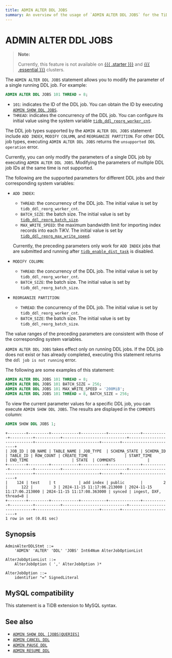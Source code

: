 ```yaml
---
title: ADMIN ALTER DDL JOBS
summary: An overview of the usage of `ADMIN ALTER DDL JOBS` for the TiDB database.
---
```


# ADMIN ALTER DDL JOBS

> **Note:**
>
> Currently, this feature is not available on [{{{ .starter }}}](https://docs.pingcap.com/tidbcloud/select-cluster-tier#tidb-cloud-starter) and [{{{ .essential }}}](https://docs.pingcap.com/tidbcloud/select-cluster-tier#essential) clusters.

The `ADMIN ALTER DDL JOBS` statement allows you to modify the parameter of a single running DDL job. For example:

```sql
ADMIN ALTER DDL JOBS 101 THREAD = 8;
```

- `101`: indicates the ID of the DDL job. You can obtain the ID by executing [`ADMIN SHOW DDL JOBS`](/sql-statements/sql-statement-admin-show-ddl.md).
- `THREAD`: indicates the concurrency of the DDL job. You can configure its initial value using the system variable [`tidb_ddl_reorg_worker_cnt`](/system-variables.md#tidb_ddl_reorg_worker_cnt).

The DDL job types supported by the `ADMIN ALTER DDL JOBS` statement include `ADD INDEX`, `MODIFY COLUMN`, and `REORGANIZE PARTITION`. For other DDL job types, executing `ADMIN ALTER DDL JOBS` returns the `unsupported DDL operation` error.

Currently, you can only modify the parameters of a single DDL job by executing `ADMIN ALTER DDL JOBS`. Modifying the parameters of multiple DDL job IDs at the same time is not supported.

The following are the supported parameters for different DDL jobs and their corresponding system variables:

- `ADD INDEX`:
    - `THREAD`: the concurrency of the DDL job. The initial value is set by `tidb_ddl_reorg_worker_cnt`.
    - `BATCH_SIZE`: the batch size. The initial value is set by [`tidb_ddl_reorg_batch_size`](/system-variables.md#tidb_ddl_reorg_batch_size).
    - `MAX_WRITE_SPEED`: the maximum bandwidth limit for importing index records into each TiKV. The initial value is set by [`tidb_ddl_reorg_max_write_speed`](/system-variables.md#tidb_ddl_reorg_max_write_speed-new-in-v6512-v755-and-v850).

  Currently, the preceding parameters only work for `ADD INDEX` jobs that are submitted and running after [`tidb_enable_dist_task`](/system-variables.md#tidb_enable_dist_task-new-in-v710) is disabled.

- `MODIFY COLUMN`:
    - `THREAD`: the concurrency of the DDL job. The initial value is set by `tidb_ddl_reorg_worker_cnt`.
    - `BATCH_SIZE`: the batch size. The initial value is set by `tidb_ddl_reorg_batch_size`.

- `REORGANIZE PARTITION`:
    - `THREAD`: the concurrency of the DDL job. The initial value is set by `tidb_ddl_reorg_worker_cnt`.
    - `BATCH_SIZE`: the batch size. The initial value is set by `tidb_ddl_reorg_batch_size`.

The value ranges of the preceding parameters are consistent with those of the corresponding system variables.

`ADMIN ALTER DDL JOBS` takes effect only on running DDL jobs. If the DDL job does not exist or has already completed, executing this statement returns the `ddl job is not running` error.

The following are some examples of this statement:

```sql
ADMIN ALTER DDL JOBS 101 THREAD = 8;
ADMIN ALTER DDL JOBS 101 BATCH_SIZE = 256;
ADMIN ALTER DDL JOBS 101 MAX_WRITE_SPEED = '200MiB';
ADMIN ALTER DDL JOBS 101 THREAD = 8, BATCH_SIZE = 256;
```

To view the current parameter values for a specific DDL job, you can execute `ADMIN SHOW DDL JOBS`. The results are displayed in the `COMMENTS` column:

```sql
ADMIN SHOW DDL JOBS 1;
```

```
+--------+---------+------------+-----------+--------------+-----------+----------+-----------+----------------------------+----------------------------+----------------------------+--------+-----------------------+
| JOB_ID | DB_NAME | TABLE_NAME | JOB_TYPE  | SCHEMA_STATE | SCHEMA_ID | TABLE_ID | ROW_COUNT | CREATE_TIME                | START_TIME                 | END_TIME                   | STATE  | COMMENTS              |
+--------+---------+------------+-----------+--------------+-----------+----------+-----------+----------------------------+----------------------------+----------------------------+--------+-----------------------+
|    124 | test    | t          | add index | public       |         2 |      122 |         3 | 2024-11-15 11:17:06.213000 | 2024-11-15 11:17:06.213000 | 2024-11-15 11:17:08.363000 | synced | ingest, DXF, thread=8 |
+--------+---------+------------+-----------+--------------+-----------+----------+-----------+----------------------------+----------------------------+----------------------------+--------+-----------------------+
1 row in set (0.01 sec)
```

## Synopsis

```ebnf+diagram
AdminAlterDDLStmt ::=
    'ADMIN' 'ALTER' 'DDL' 'JOBS' Int64Num AlterJobOptionList

AlterJobOptionList ::=
    AlterJobOption ( ',' AlterJobOption )*

AlterJobOption ::=
    identifier "=" SignedLiteral
```

## MySQL compatibility

This statement is a TiDB extension to MySQL syntax.

## See also

* [`ADMIN SHOW DDL [JOBS|QUERIES]`](/sql-statements/sql-statement-admin-show-ddl.md)
* [`ADMIN CANCEL DDL`](/sql-statements/sql-statement-admin-cancel-ddl.md)
* [`ADMIN PAUSE DDL`](/sql-statements/sql-statement-admin-pause-ddl.md)
* [`ADMIN RESUME DDL`](/sql-statements/sql-statement-admin-resume-ddl.md)
